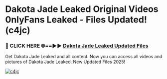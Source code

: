 # Dakota Jade Leaked Original Videos 0nlyFans Leaked - Files Updated! (c4jc)

<h3>🔴 CLICK HERE 🌐==►► <a href="https://tinyurl.com/2wckxsce" rel="nofollow">Dakota Jade Leaked Updated Files</a></h3>

Get Dakota Jade Leaked and all content. Now you can access all videos and pictures of Dakota Jade Leaked. New Updated Files 2025!

[![c4jc](https://i.imgur.com/AFduVYN.gif)](https://tinyurl.com/2wckxsce)
